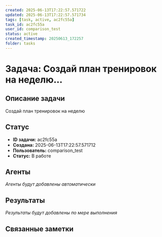 ```yaml
---
created: 2025-06-13T17:22:57.571722
updated: 2025-06-13T17:22:57.571734
tags: [task, active, ac2fc55a]
task_id: ac2fc55a
user_id: comparison_test
status: active
created_timestamp: 20250613_172257
folder: tasks
---
```


# Задача: Создай план тренировок на неделю...

## Описание задачи

Создай план тренировок на неделю

## Статус
- **ID задачи:** ac2fc55a
- **Создана:** 2025-06-13T17:22:57.571712
- **Пользователь:** comparison_test
- **Статус:** В работе

## Агенты
*Агенты будут добавлены автоматически*

## Результаты
*Результаты будут добавлены по мере выполнения*

## Связанные заметки
